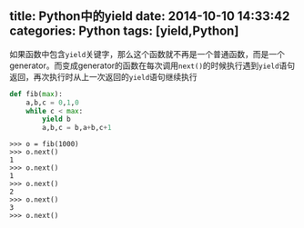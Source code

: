 title: Python中的yield
date: 2014-10-10 14:33:42
categories: Python
tags: [yield,Python]
---
<!--more-->
如果函数中包含`yield`关键字，那么这个函数就不再是一个普通函数，而是一个generator。而变成generator的函数在每次调用`next()`的时候执行遇到`yield`语句返回，再次执行时从上一次返回的`yield`语句继续执行
```python
def fib(max):
	a,b,c = 0,1,0
	while c < max:
		yield b
		a,b,c = b,a+b,c+1
```

	>>> o = fib(1000)
	>>> o.next()
	1
	>>> o.next()
	1
	>>> o.next()
	2
	>>> o.next()
	3
	>>> o.next()